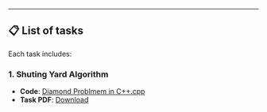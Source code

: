 ---

## 📋 **List of tasks**
Each task includes:  

### 1. Shuting Yard Algorithm
- **Code**: [Diamond Problmem in C++.cpp](./DiamondProblem.cpp)  
- **Task PDF**: [Download](./DimondProblem.pdf) 

